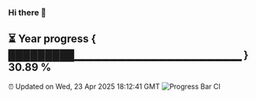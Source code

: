 ### Hi there 👋
⏳ Year progress { █████████▁▁▁▁▁▁▁▁▁▁▁▁▁▁▁▁▁▁▁▁▁ } 30.89 %
---
⏰ Updated on Wed, 23 Apr 2025 18:12:41 GMT
![Progress Bar CI](https://github.com/Moyi321/Moyi321/workflows/Progress%20Bar%20CI/badge.svg)
